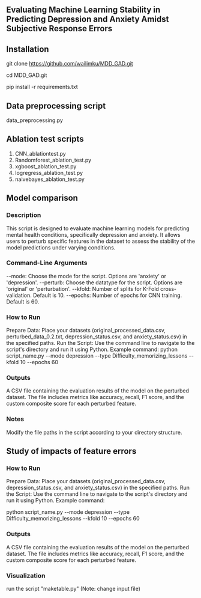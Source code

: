 ## Evaluating Machine Learning Stability in Predicting Depression and Anxiety Amidst Subjective Response Errors

## Installation

git clone https://github.com/wailimku/MDD_GAD.git

cd MDD_GAD.git

pip install -r requirements.txt


## Data preprocessing script
data_preprocessing.py

## Ablation test scripts
1) CNN_ablationtest.py
2) Randomforest_ablation_test.py
3) xgboost_ablation_test.py
4) logregress_ablation_test.py
5) naivebayes_ablation_test.py

## Model comparison
### Description
This script is designed to evaluate machine learning models for predicting mental health conditions, specifically depression and anxiety. It allows users to perturb specific features in the dataset to assess the stability of the model predictions under varying conditions.

### Command-Line Arguments
--mode: Choose the mode for the script. Options are 'anxiety' or 'depression'.
--perturb: Choose the datatype for the script. Options are 'original' or 'perturbation'.
--kfold: Number of splits for K-Fold cross-validation. Default is 10.
--epochs: Number of epochs for CNN training. Default is 60.


### How to Run
Prepare Data: Place your datasets (original_processed_data.csv, perturbed_data_0.2.txt, depression_status.csv, and anxiety_status.csv) in the specified paths.
Run the Script: Use the command line to navigate to the script's directory and run it using Python. 
Example command:
python script_name.py --mode depression --type Difficulty_memorizing_lessons --kfold 10 --epochs 60

### Outputs
A CSV file containing the evaluation results of the model on the perturbed dataset. The file includes metrics like accuracy, recall, F1 score, and the custom composite score for each perturbed feature.

### Notes
Modify the file paths in the script according to your directory structure.


## Study of impacts of feature errors

### How to Run
Prepare Data: Place your datasets (original_processed_data.csv, depression_status.csv, and anxiety_status.csv) in the specified paths.
Run the Script: Use the command line to navigate to the script's directory and run it using Python. Example command:

python script_name.py --mode depression --type Difficulty_memorizing_lessons --kfold 10 --epochs 60

### Outputs
A CSV file containing the evaluation results of the model on the perturbed dataset. The file includes metrics like accuracy, recall, F1 score, and the custom composite score for each perturbed feature.

### Visualization
run the script "maketable.py" (Note: change input file)
